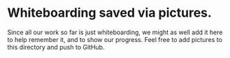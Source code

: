 # Whiteboarding saved via pictures.
Since all our work so far is just whiteboarding, we might as well add it here
to help remember it, and to show our progress.
Feel free to add pictures to this directory and push to GitHub.